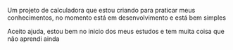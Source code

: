 Um projeto de calculadora que estou criando para praticar meus conhecimentos, no momento está em desenvolvimento e está bem simples

Aceito ajuda, estou bem no inicio dos meus estudos e tem muita coisa que não aprendi ainda
